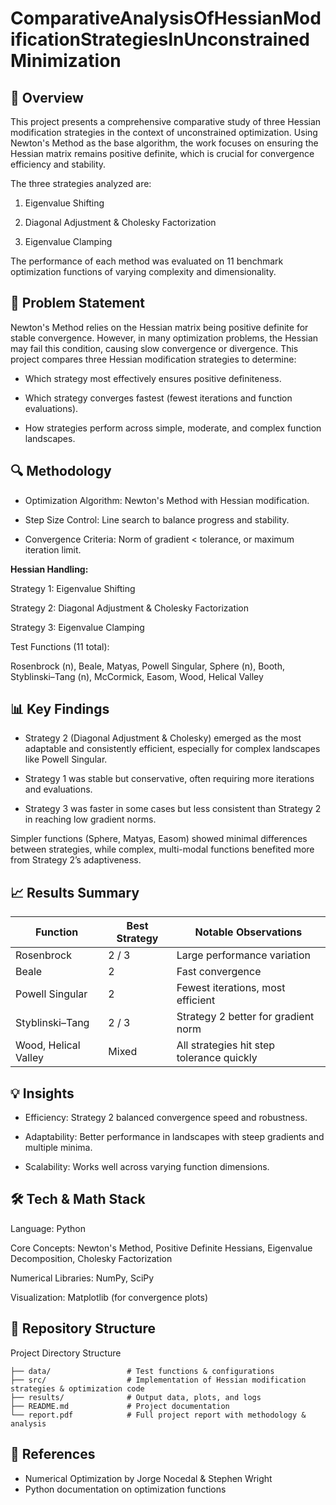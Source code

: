 # ComparativeAnalysisOfHessianModificationStrategiesInUnconstrainedMinimization

## 📌 Overview

  This project presents a comprehensive comparative study of three Hessian modification strategies in the context of unconstrained optimization. Using Newton's Method as the base algorithm, the work focuses on ensuring the Hessian matrix remains positive definite, which is crucial for convergence efficiency and stability.

The three strategies analyzed are:

1. Eigenvalue Shifting

2. Diagonal Adjustment & Cholesky Factorization

3. Eigenvalue Clamping

The performance of each method was evaluated on 11 benchmark optimization functions of varying complexity and dimensionality.

## 🧠 Problem Statement

  Newton's Method relies on the Hessian matrix being positive definite for stable convergence. However, in many optimization problems, the Hessian may fail this condition, causing slow convergence or divergence.
This project compares three Hessian modification strategies to determine:

- Which strategy most effectively ensures positive definiteness.

- Which strategy converges fastest (fewest iterations and function evaluations).

- How strategies perform across simple, moderate, and complex function landscapes.

## 🔍 Methodology

- Optimization Algorithm: Newton's Method with Hessian modification.

- Step Size Control: Line search to balance progress and stability.

- Convergence Criteria: Norm of gradient < tolerance, or maximum iteration limit.

**Hessian Handling:**

  Strategy 1: Eigenvalue Shifting

  Strategy 2: Diagonal Adjustment & Cholesky Factorization

  Strategy 3: Eigenvalue Clamping

  Test Functions (11 total):

  Rosenbrock (n), Beale, Matyas, Powell Singular, Sphere (n), Booth, Styblinski–Tang (n), McCormick, Easom, Wood, Helical Valley

## 📊 Key Findings

- Strategy 2 (Diagonal Adjustment & Cholesky) emerged as the most adaptable and consistently efficient, especially for complex landscapes like Powell Singular.

- Strategy 1 was stable but conservative, often requiring more iterations and evaluations.

- Strategy 3 was faster in some cases but less consistent than Strategy 2 in reaching low gradient norms.

Simpler functions (Sphere, Matyas, Easom) showed minimal differences between strategies, while complex, multi-modal functions benefited more from Strategy 2’s adaptiveness.

## 📈 Results Summary

| Function            | Best Strategy| Notable Observations                              |
|---------------------|--------------|---------------------------------------------------|
| Rosenbrock          | 2 / 3        | Large performance variation                       |
| Beale               | 2            | Fast convergence                                  |
| Powell Singular     | 2            | Fewest iterations, most efficient                 |
| Styblinski–Tang     | 2 / 3        | Strategy 2 better for gradient norm               |
| Wood, Helical Valley| Mixed        | All strategies hit step tolerance quickly         |


## 💡 Insights

  - Efficiency: Strategy 2 balanced convergence speed and robustness.
  
  - Adaptability: Better performance in landscapes with steep gradients and multiple minima.
  
  - Scalability: Works well across varying function dimensions.

## 🛠️ Tech & Math Stack

  Language: Python
  
  Core Concepts: Newton's Method, Positive Definite Hessians, Eigenvalue Decomposition, Cholesky Factorization
  
  Numerical Libraries: NumPy, SciPy
  
  Visualization: Matplotlib (for convergence plots)

## 📂 Repository Structure

  <summary>Project Directory Structure</summary>

```plaintext
├── data/                 # Test functions & configurations
├── src/                  # Implementation of Hessian modification strategies & optimization code
├── results/              # Output data, plots, and logs
├── README.md             # Project documentation
└── report.pdf            # Full project report with methodology & analysis
```
## 📜 References

- Numerical Optimization by Jorge Nocedal & Stephen Wright
- Python documentation on optimization functions
